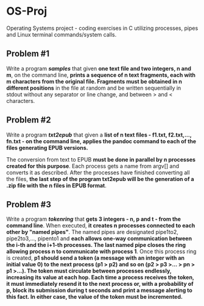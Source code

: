 # OS-Proj

Operating Systems project - coding exercises in C utilizing processes, pipes and Linux terminal commands/system calls.

## Problem #1

Write a program ***samples*** that given **one text file and two integers, n and m**, on
the command line, **prints a sequence of n text fragments, each with m characters from the
original file. Fragments must be obtained in n different positions** in the file at random and
be written sequentially in stdout without any separator or line change, and between > and
< characters.

## Problem #2

Write a program ***txt2epub*** that given a **list of n text files - f1.txt, f2.txt,...,
fn.txt - on the command line, applies the pandoc command to each of the files generating
EPUB versions.**

The conversion from text to EPUB **must be done in parallel by n processes created for this
purpose**. Each process gets a name from argv[] and converts it as described. After the
processes have finished converting all the files, **the last step of the program txt2epub will
be the generation of a .zip file with the n files in EPUB format**.

## Problem #3

Write a program ***tokenring*** that **gets 3 integers - n, p and t - from the command
line**. When executed, **it creates n processes connected to each other by "named pipes"**. The
named pipes are designated pipe1to2, pipe2to3,..., pipento1 and **each allows one-way
communication between the i-th and the i+1-th processes. The last named pipe closes the
ring allowing process n to communicate with process 1**. Once this process ring is created,
**p1 should send a token (a message with an integer with an initial value 0) to the next
process (p1 > p2) and so on (p2 > p3 >... > pn > p1 >...). The token must circulate
between processes endlessly, increasing its value at each hop. Each time a process receives
the token, it must immediately resend it to the next process or, with a probability of p,
block its submission during t seconds and print a message alerting to this fact. In either case, the value of the token must be incremented.**
